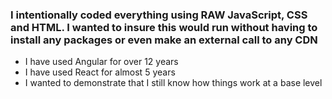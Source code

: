 ### I intentionally coded everything using RAW JavaScript, CSS and HTML. I wanted to insure this would run without having to install any packages or even make an external call to any CDN
- I have used Angular for over 12 years
- I have used React for almost 5 years
- I wanted to demonstrate that I still know how things work at a base level
